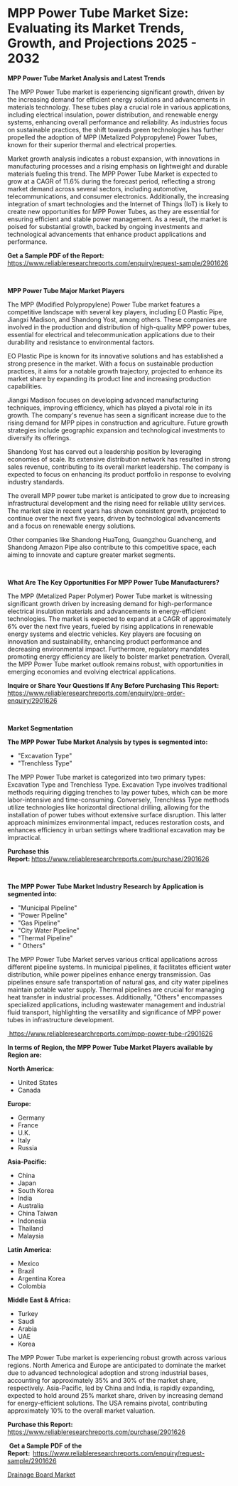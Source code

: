 <p><h1>MPP Power Tube Market Size: Evaluating its Market Trends, Growth, and Projections 2025 - 2032</h1></p><p><strong>MPP Power Tube Market Analysis and Latest Trends</strong></p>
<p><p>The MPP Power Tube market is experiencing significant growth, driven by the increasing demand for efficient energy solutions and advancements in materials technology. These tubes play a crucial role in various applications, including electrical insulation, power distribution, and renewable energy systems, enhancing overall performance and reliability. As industries focus on sustainable practices, the shift towards green technologies has further propelled the adoption of MPP (Metalized Polypropylene) Power Tubes, known for their superior thermal and electrical properties.</p><p>Market growth analysis indicates a robust expansion, with innovations in manufacturing processes and a rising emphasis on lightweight and durable materials fueling this trend. The MPP Power Tube Market is expected to grow at a CAGR of 11.6% during the forecast period, reflecting a strong market demand across several sectors, including automotive, telecommunications, and consumer electronics. Additionally, the increasing integration of smart technologies and the Internet of Things (IoT) is likely to create new opportunities for MPP Power Tubes, as they are essential for ensuring efficient and stable power management. As a result, the market is poised for substantial growth, backed by ongoing investments and technological advancements that enhance product applications and performance.</p></p>
<p><strong>Get a Sample PDF of the Report:&nbsp;</strong> <a href="https://www.reliableresearchreports.com/enquiry/request-sample/2901626?utm_campaign=2395&utm_medium=2&utm_source=Github&utm_content=ia&utm_term=16032025&utm_id=mpp-power-tube">https://www.reliableresearchreports.com/enquiry/request-sample/2901626</a></p>
<p>&nbsp;</p>
<p><strong>MPP Power Tube Major Market Players</strong></p>
<p><p>The MPP (Modified Polypropylene) Power Tube market features a competitive landscape with several key players, including EO Plastic Pipe, Jiangxi Madison, and Shandong Yost, among others. These companies are involved in the production and distribution of high-quality MPP power tubes, essential for electrical and telecommunication applications due to their durability and resistance to environmental factors.</p><p>EO Plastic Pipe is known for its innovative solutions and has established a strong presence in the market. With a focus on sustainable production practices, it aims for a notable growth trajectory, projected to enhance its market share by expanding its product line and increasing production capabilities.</p><p>Jiangxi Madison focuses on developing advanced manufacturing techniques, improving efficiency, which has played a pivotal role in its growth. The company's revenue has seen a significant increase due to the rising demand for MPP pipes in construction and agriculture. Future growth strategies include geographic expansion and technological investments to diversify its offerings.</p><p>Shandong Yost has carved out a leadership position by leveraging economies of scale. Its extensive distribution network has resulted in strong sales revenue, contributing to its overall market leadership. The company is expected to focus on enhancing its product portfolio in response to evolving industry standards.</p><p>The overall MPP power tube market is anticipated to grow due to increasing infrastructural development and the rising need for reliable utility services. The market size in recent years has shown consistent growth, projected to continue over the next five years, driven by technological advancements and a focus on renewable energy solutions.</p><p>Other companies like Shandong HuaTong, Guangzhou Guancheng, and Shandong Amazon Pipe also contribute to this competitive space, each aiming to innovate and capture greater market segments.</p></p>
<p>&nbsp;</p>
<p><strong>What Are The Key Opportunities For MPP Power Tube Manufacturers?</strong></p>
<p><p>The MPP (Metalized Paper Polymer) Power Tube market is witnessing significant growth driven by increasing demand for high-performance electrical insulation materials and advancements in energy-efficient technologies. The market is expected to expand at a CAGR of approximately 6% over the next five years, fueled by rising applications in renewable energy systems and electric vehicles. Key players are focusing on innovation and sustainability, enhancing product performance and decreasing environmental impact. Furthermore, regulatory mandates promoting energy efficiency are likely to bolster market penetration. Overall, the MPP Power Tube market outlook remains robust, with opportunities in emerging economies and evolving electrical applications.</p></p>
<p><strong>Inquire or Share Your Questions If Any Before Purchasing This Report:</strong> <a href="https://www.reliableresearchreports.com/enquiry/pre-order-enquiry/2901626?utm_campaign=2395&utm_medium=2&utm_source=Github&utm_content=ia&utm_term=16032025&utm_id=mpp-power-tube">https://www.reliableresearchreports.com/enquiry/pre-order-enquiry/2901626</a></p>
<p>&nbsp;</p>
<p><strong>Market Segmentation</strong></p>
<p><strong>The MPP Power Tube Market Analysis by types is segmented into:</strong></p>
<p><ul><li>"Excavation Type"</li><li>"Trenchless Type"</li></ul></p>
<p><p>The MPP Power Tube market is categorized into two primary types: Excavation Type and Trenchless Type. Excavation Type involves traditional methods requiring digging trenches to lay power tubes, which can be more labor-intensive and time-consuming. Conversely, Trenchless Type methods utilize technologies like horizontal directional drilling, allowing for the installation of power tubes without extensive surface disruption. This latter approach minimizes environmental impact, reduces restoration costs, and enhances efficiency in urban settings where traditional excavation may be impractical.</p></p>
<p><strong>Purchase this Report:&nbsp;</strong><a href="https://www.reliableresearchreports.com/purchase/2901626?utm_campaign=2395&utm_medium=2&utm_source=Github&utm_content=ia&utm_term=16032025&utm_id=mpp-power-tube">https://www.reliableresearchreports.com/purchase/2901626</a></p>
<p>&nbsp;</p>
<p><strong>The MPP Power Tube Market Industry Research by Application is segmented into:</strong></p>
<p><ul><li>"Municipal Pipeline"</li><li>"Power Pipeline"</li><li>"Gas Pipeline"</li><li>"City Water Pipeline"</li><li>"Thermal Pipeline"</li><li>" Others"</li></ul></p>
<p><p>The MPP Power Tube Market serves various critical applications across different pipeline systems. In municipal pipelines, it facilitates efficient water distribution, while power pipelines enhance energy transmission. Gas pipelines ensure safe transportation of natural gas, and city water pipelines maintain potable water supply. Thermal pipelines are crucial for managing heat transfer in industrial processes. Additionally, "Others" encompasses specialized applications, including wastewater management and industrial fluid transport, highlighting the versatility and significance of MPP power tubes in infrastructure development.</p></p>
<p><a href="https://www.reliableresearchreports.com/mpp-power-tube-r2901626?utm_campaign=2395&utm_medium=2&utm_source=Github&utm_content=ia&utm_term=16032025&utm_id=mpp-power-tube">&nbsp;https://www.reliableresearchreports.com/mpp-power-tube-r2901626</a></p>
<p><strong>In terms of Region, the MPP Power Tube Market Players available by Region are:</strong></p>
<p>
    <p> <strong> North America: </strong>
        <ul>
            <li>United States</li>
            <li>Canada</li>
        </ul>
        </p> 
    <p> <strong> Europe: </strong>
        <ul>
            <li>Germany</li>
            <li>France</li>
            <li>U.K.</li>
            <li>Italy</li>
            <li>Russia</li>
        </ul>
        </p> 
    <p> <strong> Asia-Pacific: </strong>
        <ul>
            <li>China</li>
            <li>Japan</li>
            <li>South Korea</li>
            <li>India</li>
            <li>Australia</li>
            <li>China Taiwan</li>
            <li>Indonesia</li>
            <li>Thailand</li>
            <li>Malaysia</li>
        </ul>
        </p> 
    <p> <strong> Latin America: </strong>
        <ul>
            <li>Mexico</li>
            <li>Brazil</li>
            <li>Argentina Korea</li>
            <li>Colombia</li>
        </ul>
        </p> 
    <p> <strong> Middle East & Africa: </strong>
        <ul>
            <li>Turkey</li>
            <li>Saudi</li>
            <li>Arabia</li>
            <li>UAE</li>
            <li>Korea</li>
        </ul>
    </p>
    </p>
<p><p>The MPP Power Tube market is experiencing robust growth across various regions. North America and Europe are anticipated to dominate the market due to advanced technological adoption and strong industrial bases, accounting for approximately 35% and 30% of the market share, respectively. Asia-Pacific, led by China and India, is rapidly expanding, expected to hold around 25% market share, driven by increasing demand for energy-efficient solutions. The USA remains pivotal, contributing approximately 10% to the overall market valuation.</p></p>
<p><strong>Purchase this Report: </strong><a href="https://www.reliableresearchreports.com/purchase/2901626?utm_campaign=2395&utm_medium=2&utm_source=Github&utm_content=ia&utm_term=16032025&utm_id=mpp-power-tube">https://www.reliableresearchreports.com/purchase/2901626</a></p>
<p>&nbsp;<strong>Get a Sample PDF of the Report:&nbsp;&nbsp;</strong><a href="https://www.reliableresearchreports.com/enquiry/request-sample/2901626?utm_campaign=2395&utm_medium=2&utm_source=Github&utm_content=ia&utm_term=16032025&utm_id=mpp-power-tube">https://www.reliableresearchreports.com/enquiry/request-sample/2901626</a></p>
<p><strong></strong></p>
<p><p><a href="https://github.com/NargisHussain75/Market-Research-Report-List-1/blob/main/drainage-board-market.md?utm_campaign=2395&utm_medium=2&utm_source=Github&utm_content=ia&utm_term=16032025&utm_id=mpp-power-tube">Drainage Board Market</a></p></p>